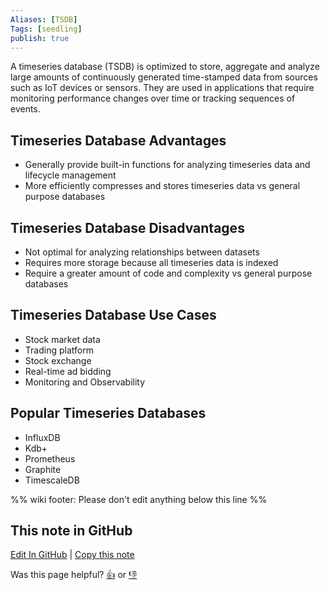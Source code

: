 ```yaml
---
Aliases: [TSDB]
Tags: [seedling]
publish: true
---
```


A timeseries database (TSDB) is optimized to store, aggregate and analyze large amounts of continuously generated time-stamped data from sources such as IoT devices or sensors. They are used in applications that require monitoring performance changes over time or tracking sequences of events.

## Timeseries Database Advantages

- Generally provide built-in functions for analyzing timeseries data and lifecycle management
- More efficiently compresses and stores timeseries data vs general purpose databases

## Timeseries Database Disadvantages

- Not optimal for analyzing relationships between datasets
- Requires more storage because all timeseries data is indexed
- Require a greater amount of code and complexity vs general purpose databases

## Timeseries Database Use Cases

- Stock market data
- Trading platform
- Stock exchange
- Real-time ad bidding
- Monitoring and Observability

## Popular Timeseries Databases

- InfluxDB
- Kdb+
- Prometheus
- Graphite
- TimescaleDB

%% wiki footer: Please don't edit anything below this line %%

## This note in GitHub

<span class="git-footer">[Edit In GitHub](https://github.dev/data-engineering-community/data-engineering-wiki/blob/main/Concepts/Timeseries%20Database.md "git-hub-edit-note") | [Copy this note](https://raw.githubusercontent.com/data-engineering-community/data-engineering-wiki/main/Concepts/Timeseries%20Database.md "git-hub-copy-note")</span>

<span class="git-footer">Was this page helpful?
[👍](https://tally.so/r/mOaxjk?rating=Yes&url=https://dataengineering.wiki/Concepts/Timeseries%20Database) or [👎](https://tally.so/r/mOaxjk?rating=No&url=https://dataengineering.wiki/Concepts/Timeseries%20Database)</span>
